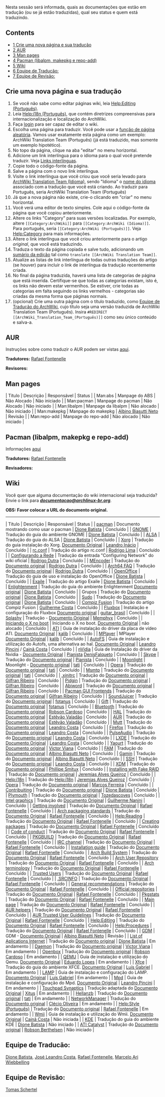 Nesta sessão será informada, quais as documentações que estão em tradução (ou se já estão traduzidas), qual seu status e quem está traduzindo.

## Contents

*   [1 Crie uma nova página e sua tradução](#Crie_uma_nova_p.C3.A1gina_e_sua_tradu.C3.A7.C3.A3o)
*   [2 AUR](#AUR)
*   [3 Man pages](#Man_pages)
*   [4 Pacman (libalpm, makepkg e repo-add)](#Pacman_.28libalpm.2C_makepkg_e_repo-add.29)
*   [5 Wiki](#Wiki)
*   [6 Equipe de Traducão:](#Equipe_de_Traduc.C3.A3o:)
*   [7 Equipe de Revisão:](#Equipe_de_Revis.C3.A3o:)

## Crie uma nova página e sua tradução

1.  Se você não sabe como editar páginas wiki, leia [Help:Editing (Português)](/index.php/Help:Editing_(Portugu%C3%AAs) "Help:Editing (Português)").
2.  Leia [Help:i18n (Português)](/index.php/Help:I18n_(Portugu%C3%AAs) "Help:I18n (Português)"), que contém diretrizes compreensivas para internacionalização e localização do ArchWiki.
3.  Faça [login](/index.php/Special:UserLogin "Special:UserLogin") para ser capaz de editar o wiki.
4.  Escolha uma página para traduzir. Você pode usar a [função de página aleatória](/index.php/Special:Random "Special:Random"). Vamos usar exatamente esta página como um exemplo: <a class="mw-selflink selflink">ArchWiki Translation Team (Português)</a> (já está traduzido, mas somente um exemplo hipotético).
5.  No topo da página, clique na aba "editar" no menu horizontal.
6.  Adicione um link interlíngua para o idioma para o qual você pretende traduzir. Veja [Links interlínguas](/index.php/Help:I18n#Interlanguage_links "Help:I18n").
7.  Copie todo o código-fonte da página.
8.  Salve a página com o novo link interlíngua.
9.  Visite o link interlíngua que você criou que você seria levado para [ArchWiki Translation Team (Idioma)](/index.php?title=ArchWiki_Translation_Team_(Idioma)&action=edit&redlink=1 "ArchWiki Translation Team (Idioma) (page does not exist)"), sendo "Idioma" o [nome do idioma](/index.php/Help:I18n#Languages "Help:I18n") associado com a tradução que você está criando. Ao traduzir para Português, seria <a class="mw-selflink selflink">ArchWiki Translation Team (Português)</a>
10.  Já que a nova página não existe, crie-o clicando em "criar" no menu horizontal.
11.  Você verá uma editor de texto simples. Cole aqui o código-fonte da página que você copiou anteriormente.
12.  Altere os links "Category" para suas versões localizadas. Por exemplo, altere `[[Category:ArchWiki]]` para `[[Category:ArchWiki (Idioma)]]`. Para português, seria `[[Category:ArchWiki (Português)]]`. Veja [Help:Category](/index.php/Help:Category "Help:Category") para mais informações.
13.  Altere o link interlíngua que você criou anteriormente para o artigo *original*, que você está traduzindo.
14.  Traduza o texto da página copiada e salve tudo, adicionando um [sumário da edição](/index.php/Help:Style_(Portugu%C3%AAs)#Sum.C3.A1rio_de_edi.C3.A7.C3.A3o "Help:Style (Português)") tal como `translate [[ArchWiki Translation Team]]`.
15.  Atualize as listas de link interlíngua de todas outras traduções do artigo (se houver) para incluir o link de interlíngua da tradução recentemente criada.
16.  No final da página traduzida, haverá uma lista de categorias de página que está inserida. Certifique-se que todas as categorias existam, isto é, os links não devem estar vermenlhos. Se estiver, crie todas as categorias em falta seguindo os links vermelhos - categorias são criadas da mesma forma que páginas normais.
17.  (opcional) Crie uma outra página com o título traduzido, como [Equipe de Tradução do ArchWiki](/index.php/Equipe_de_Tradu%C3%A7%C3%A3o_do_ArchWiki "Equipe de Tradução do ArchWiki"), cujo título seja uma versão traduzida de <a class="mw-selflink selflink">ArchWiki Translation Team (Português)</a>. Insira `#REDIRECT [[ArchWiki_Translation_Team_(Português)]]` como seu único conteúdo e salva-a.

## AUR

Instruções sobre como traduzir o AUR podem ser vistas [aqui](/index.php/AUR_(Portugu%C3%AAs)#Tradu.C3.A7.C3.A3o_da_interface_web "AUR (Português)").

**Tradutores:** [Rafael Fontenelle](/index.php/User:Josephgbr "User:Josephgbr")

**Revisores:**

## Man pages

| Título | Descrição | Responsável | Status |
| Man:abs | Manpage do ABS | Não Alocado | Não iniciado |
| Man:pacman | Manpage do pacman | Não Alocado | Não iniciado |
| Man:libalpm | Manpage da libalpm | Não alocado | Não iniciado |
| Man:makepkg | Manpage do makepkg | [Albino Biasutti Neto](/index.php/User:Bino28 "User:Bino28") | Revisão |
| Man:repo-add | Manpage do repo-add | Não alocado | Não iniciado |

## Pacman (libalpm, makepkg e repo-add)

Informações [aqui](https://www.archlinux.org/pacman/translation-help.html)

**Tradutores:** [Rafael Fontenelle](/index.php/User:Josephgbr "User:Josephgbr")

**Revisadores:**

## Wiki

Você quer que alguma documentação do wiki internacional seja traduzida? Envie o link para ***documentacao@archlinux-br.org***.

**OBS: Favor colocar a URL do documento original.**

* * *

| Título | Descrição | Responsável | Status |
| [pacman](/index.php/Pacman "Pacman") | Documento mostrando como usar o pacman | [Dione Batista](/index.php/User:StrykeONE "User:StrykeONE") | Concluído |
| [GNOME](/index.php/GNOME "GNOME") | Tradução do guia do ambiente GNOME | [Dione Batista](/index.php/User:StrykeONE "User:StrykeONE") | Concluído |
| [ALSA](/index.php/ALSA "ALSA") | Tradução do guia do ALSA | [Dione Batista](/index.php/User:StrykeONE "User:StrykeONE") | Concluído |
| [Xorg](/index.php/Xorg "Xorg") | Tradução do guia instalação do Xorg. [Documento Original](/index.php/Xorg "Xorg") | [Leandro Inácio](/index.php?title=User:LeandroInacio&action=edit&redlink=1 "User:LeandroInacio (page does not exist)") | Concluído |
| [rc.conf](/index.php/Rc.conf "Rc.conf") | Tradução do artigo rc.conf | [Rodrigo Lima](/index.php?title=User:Lima87&action=edit&redlink=1 "User:Lima87 (page does not exist)") | Concluído |
| [Configurando a Rede](/index.php/Configurando_a_Rede "Configurando a Rede") | Tradução da entrada "Configuring Network" do wiki oficial | [Rodrigo Dutra](/index.php?title=User:Rodrigo_Dutra&action=edit&redlink=1 "User:Rodrigo Dutra (page does not exist)") | Concluído |
| [MEncoder](/index.php/MEncoder "MEncoder") | Tradução do [Documento original](/index.php/MEncoder "MEncoder") | [Rodrigo Dutra](/index.php?title=User:Rodrigo_Dutra&action=edit&redlink=1 "User:Rodrigo Dutra (page does not exist)") | Concluído |
| [Arch64 FAQ](/index.php/Arch64_FAQ "Arch64 FAQ") | Tradução do [Documento original](/index.php/Arch64_FAQ "Arch64 FAQ") | [Rodrigo Dutra](/index.php?title=User:Rodrigo_Dutra&action=edit&redlink=1 "User:Rodrigo Dutra (page does not exist)") | Concluído |
| [OpenOffice](/index.php/OpenOffice "OpenOffice") | Tradução do guia de uso e instalação do OpenOffice | [Dione Batista](/index.php/User:StrykeONE "User:StrykeONE") | Concluído |
| [Exaile](/index.php/Exaile "Exaile") | Tradução do artigo Exaile | [Dione Batista](/index.php/User:StrykeONE "User:StrykeONE") | Concluído |
| [Enlightenment](/index.php/Enlightenment "Enlightenment") | Tradução do guia do ambiente Enlightenment [Documento original](/index.php/E17 "E17") | [Dione Batista](/index.php/User:StrykeONE "User:StrykeONE") | Concluído |
| Grupos | Tradução do [Documento original](/index.php/Groups "Groups") | [Dione Batista](/index.php/User:StrykeONE "User:StrykeONE") | Concluído |
| [Sudo](/index.php/Sudo "Sudo") | Tradução do [Documento original](/index.php/Sudo "Sudo") | [Dione Batista](/index.php/User:StrykeONE "User:StrykeONE") | Concluído |
| [Compiz Fusion](/index.php/Compiz_Fusion "Compiz Fusion") | Tradução do artigo Compiz Fusion | [Guilherme Costa](/index.php?title=User:GuilhermeCosta&action=edit&redlink=1 "User:GuilhermeCosta (page does not exist)") | Concluído |
| [Fluxbox](/index.php/Fluxbox "Fluxbox") | Instalação e configuração do Fluxbox [Documento original](/index.php/Fluxbox "Fluxbox") | [guitar_brasil](/index.php?title=User:Guitar_brasil&action=edit&redlink=1 "User:Guitar brasil (page does not exist)") | Concluído |
| [Splashy](/index.php/Splashy "Splashy") | Tradução - [Documento Original](/index.php/Splashy "Splashy") | [Memphyx](/index.php?title=User:Memphyx&action=edit&redlink=1 "User:Memphyx (page does not exist)") | Concluído |
| [Iniciando o X no boot](/index.php/Iniciando_o_X_no_boot "Iniciando o X no boot") | Iniciando o X no boot. [Documento Original](/index.php/Start_X_at_boot "Start X at boot") | não alocado | Concluído |
| [ATI](/index.php/ATI "ATI") | Guia de instalação do driver da placa de vídeo ATI. [Documento Original](/index.php/ATI "ATI") | [kalib](/index.php?title=User:Kalib&action=edit&redlink=1 "User:Kalib (page does not exist)") | Concluído |
| [MPlayer](/index.php/MPlayer "MPlayer") | MPlayer [Documento Original](/index.php/MPlayer "MPlayer") | [kalib](/index.php?title=User:Kalib&action=edit&redlink=1 "User:Kalib (page does not exist)") | Concluído |
| [AutoFS](/index.php/Autofs "Autofs") | Guia de instalação e utilização do Autofs, uma alternativa ao hal. [Documento Original](/index.php/AutoFS_HowTo "AutoFS HowTo") | [Leandro Pincini](/index.php?title=User:Redpill&action=edit&redlink=1 "User:Redpill (page does not exist)") / [Cainã Costa](/index.php?title=User:CainaCosta&action=edit&redlink=1 "User:CainaCosta (page does not exist)") | Concluído |
| [nVidia](/index.php/NVIDIA "NVIDIA") | Guia de Instalação do driver da Nvidia - [Documento Original](/index.php/NVIDIA "NVIDIA") | [Pianista](/index.php?title=User:Pianista&action=edit&redlink=1 "User:Pianista (page does not exist)") [DenisFalqueto](/index.php?title=User:DenisFalqueto&action=edit&redlink=1 "User:DenisFalqueto (page does not exist)") | Concluido |
| [Skype](/index.php/Skype "Skype") | Tradução do [Documento original](/index.php/Skype "Skype") | [Pianista](/index.php?title=User:Pianista&action=edit&redlink=1 "User:Pianista (page does not exist)") | Concluido |
| [Moonlight](/index.php?title=Moonlight&action=edit&redlink=1 "Moonlight (page does not exist)") | Moonlight - [Documento original](/index.php?title=Moonlight&action=edit&redlink=1 "Moonlight (page does not exist)") | [tati](/index.php?title=User:Thatysx&action=edit&redlink=1 "User:Thatysx (page does not exist)") | Concluído |
| [Opera](/index.php/Opera "Opera") | Tradução do [Documento original](/index.php/Opera "Opera") | [tati](/index.php?title=User:Thatysx&action=edit&redlink=1 "User:Thatysx (page does not exist)") | Concluído |
| [Msmtp](/index.php/Msmtp "Msmtp") | Tradução do [Documento original](/index.php/Msmtp "Msmtp") | [tati](/index.php?title=User:Thatysx&action=edit&redlink=1 "User:Thatysx (page does not exist)") | Concluído |
| [.xinitrc](/index.php/.xinitrc ".xinitrc") | Tradução do [Documento original](/index.php/.xinitrc ".xinitrc") | [Gilfran Ribeiro](/index.php?title=User:Gilfran&action=edit&redlink=1 "User:Gilfran (page does not exist)") | Concluído |
| [Pidgin](/index.php/Pidgin "Pidgin") | Tradução do [Documento original](/index.php/Pidgin "Pidgin") | [Gilfran Ribeiro](/index.php?title=User:Gilfran&action=edit&redlink=1 "User:Gilfran (page does not exist)") | Concluído |
| [Abiword](/index.php/Abiword "Abiword") | Tradução do [Documento original](/index.php/Abiword "Abiword") | [Gilfran Ribeiro](/index.php?title=User:Gilfran&action=edit&redlink=1 "User:Gilfran (page does not exist)") | Concluído |
| [Pacman GUI Frontends](/index.php/Pacman_GUI_Frontends "Pacman GUI Frontends") | Tradução do [Documento original](/index.php/Pacman_GUI_Frontends "Pacman GUI Frontends") | [Gilfran Ribeiro](/index.php?title=User:Gilfran&action=edit&redlink=1 "User:Gilfran (page does not exist)") | Concluído |
| [SoundJuicer](/index.php/SoundJuicer "SoundJuicer") | Tradução do [Documento original](/index.php/SoundJuicer "SoundJuicer") | [fotanus](/index.php?title=User:Fotanus&action=edit&redlink=1 "User:Fotanus (page does not exist)") | Concluído |
| [Gift](/index.php/Gift "Gift") | Tradução do [Documento original](/index.php/Gift "Gift") | [fotanus](/index.php?title=User:Fotanus&action=edit&redlink=1 "User:Fotanus (page does not exist)") | Concluído |
| [Bluetooth](/index.php/Bluetooth "Bluetooth") | Tradução do [Documento original](/index.php/Bluetooth "Bluetooth") | [Robson Cardoso](/index.php?title=User:Cylax&action=edit&redlink=1 "User:Cylax (page does not exist)") | Concluído |
| [HAL](/index.php/HAL "HAL") | Tradução do [Documento original](/index.php/HAL "HAL") | [Estêvão Valadão](/index.php?title=User:Est%C3%AAv%C3%A3o&action=edit&redlink=1 "User:Estêvão (page does not exist)") | Concluído |
| [AUR](/index.php/AUR "AUR") | Tradução do [Documento original](/index.php/AUR "AUR") | [Estêvão Valadão](/index.php?title=User:Est%C3%AAv%C3%A3o&action=edit&redlink=1 "User:Estêvão (page does not exist)") | Concluído |
| [Mutt](/index.php/Mutt "Mutt") | Tradução do [Documento original](/index.php/Mutt "Mutt") | [Leandro Costa](/index.php/User:Lokidarkeden "User:Lokidarkeden") | Concluído |
| [Firefox](/index.php/Firefox "Firefox") | Tradução do [Documento original](/index.php/Firefox "Firefox") | [Leandro Costa](/index.php/User:Lokidarkeden "User:Lokidarkeden") | Concluído |
| [PulseAudio](/index.php/PulseAudio "PulseAudio") | Tradução do [Documento original](/index.php/PulseAudio "PulseAudio") | [Leandro Costa](/index.php/User:Lokidarkeden "User:Lokidarkeden") | Concluído |
| [LXDE](/index.php/LXDE "LXDE") | Tradução do [Documento Original](/index.php/LXDE "LXDE") | [Leandro Costa](/index.php/User:Lokidarkeden "User:Lokidarkeden") | Concluído |
| [Yaourt](/index.php/Yaourt "Yaourt") | Tradução do [Documento original](/index.php/Yaourt "Yaourt") | [Victor Viana](/index.php?title=User:Nickneo&action=edit&redlink=1 "User:Nickneo (page does not exist)") | Concluído |
| [FAM](/index.php/FAM "FAM") | Tradução do [Documento original](/index.php/FAM "FAM") | [Albino Biasutti Neto](/index.php/User:Bino28 "User:Bino28") | Concluído |
| [Gamin](/index.php/Gamin "Gamin") | Tradução do [Documento original](/index.php/Gamin "Gamin") | [Albino Biasutti Neto](/index.php/User:Bino28 "User:Bino28") | Concluído |
| [SSH](/index.php/SSH_(Portugu%C3%AAs) "SSH (Português)") | Tradução do [Documento original](/index.php/SSH "SSH") | [Leandro Costa](/index.php/User:Lokidarkeden "User:Lokidarkeden") | Concluído |
| [XDM](/index.php/XDM_(Portugu%C3%AAs) "XDM (Português)") | Tradução do [Documento original](/index.php/XDM "XDM") | [Phillipe Smitux](/index.php?title=User:Phillipe&action=edit&redlink=1 "User:Phillipe (page does not exist)") | Concluído |
| [Installing with Fake RAID](/index.php/Installing_with_Fake_RAID "Installing with Fake RAID") | Tradução do [Documento original](/index.php/Installing_with_Fake_RAID "Installing with Fake RAID") | [Jeremias Alves Queiroz](/index.php/User:Jere2001 "User:Jere2001") | Concluído |
| [Help:i18n](/index.php/Help:I18n "Help:I18n") | Tradução do [Help:i18n](/index.php/Help:I18n "Help:I18n") | [Jeremias Alves Queiroz](/index.php/User:Jere2001 "User:Jere2001") | Concluído |
| [Opera](/index.php/Opera "Opera") | Tradução do [Documento original](/index.php/Opera "Opera") | [Marcos Ferreira](/index.php/User:M4rQu1Nh0S "User:M4rQu1Nh0S") | Concluído |
| [Contribuiting](/index.php/ArchWiki:Contribuiting_(Portugu%C3%AAs) "ArchWiki:Contribuiting (Português)") | Tradução do [Documento original](/index.php/ArchWiki:Contributing "ArchWiki:Contributing") | [Dione Batista](/index.php/User:StrykeONE "User:StrykeONE") | Concluído |
| [Plymouth](/index.php/Plymouth_(Portugu%C3%AAs) "Plymouth (Português)") | Tradução do [Documento original](/index.php/Plymouth "Plymouth") | [Tozedascoves](/index.php?title=User:Tozedascoves&action=edit&redlink=1 "User:Tozedascoves (page does not exist)") | Concluído |
| [Intel graphics](/index.php/Intel_graphics "Intel graphics") | Tradução do [Documento Original](/index.php/Intel_graphics "Intel graphics") | [Guilherme Nanini](/index.php?title=User:Gnanini&action=edit&redlink=1 "User:Gnanini (page does not exist)") | Concluído |
| [Getting involved](/index.php/Getting_involved_(Portugu%C3%AAs) "Getting involved (Português)") | Tradução do [Documento Original](/index.php/Getting_involved "Getting involved") | [Rafael Fontenelle](/index.php/User:Josephgbr "User:Josephgbr") | Concluído |
| [Arch packaging standards](/index.php/Arch_packaging_standards_(Portugu%C3%AAs) "Arch packaging standards (Português)") | Tradução do [Documento Original](/index.php/Arch_packaging_standards "Arch packaging standards") | [Rafael Fontenelle](/index.php/User:Josephgbr "User:Josephgbr") | Concluído |
| [Help:Reading](/index.php/Help:Reading_(Portugu%C3%AAs) "Help:Reading (Português)") | Tradução do [Documento Original](/index.php/Help:Reading "Help:Reading") | [Rafael Fontenelle](/index.php/User:Josephgbr "User:Josephgbr") | Concluído |
| [Creating packages](/index.php/Creating_packages_(Portugu%C3%AAs) "Creating packages (Português)") | Tradução do [Documento Original](/index.php/Creating_packages "Creating packages") | [Rafael Fontenelle](/index.php/User:Josephgbr "User:Josephgbr") | Concluído |
| [Code of conduct](/index.php/Code_of_conduct_(Portugu%C3%AAs) "Code of conduct (Português)") | Tradução do [Documento Original](/index.php/Code_of_conduct "Code of conduct") | [Rafael Fontenelle](/index.php/User:Josephgbr "User:Josephgbr") | Concluído |
| [PKGBUILD](/index.php/PKGBUILD_(Portugu%C3%AAs) "PKGBUILD (Português)") | Tradução do [Documento Original](/index.php/PKGBUILD "PKGBUILD") | [Rafael Fontenelle](/index.php/User:Josephgbr "User:Josephgbr") | Concluído |
| [IRC channel](/index.php/IRC_channel_(Portugu%C3%AAs) "IRC channel (Português)") | Tradução do [Documento Original](/index.php/IRC_channel "IRC channel") | [Rafael Fontenelle](/index.php/User:Josephgbr "User:Josephgbr") | Concluído |
| [Installation guide](/index.php/Installation_guide_(Portugu%C3%AAs) "Installation guide (Português)") | Tradução do [Documento Original](/index.php/Installation_guide "Installation guide") | [Rafael Fontenelle](/index.php/User:Josephgbr "User:Josephgbr") | Concluído |
| [Arch Build System](/index.php/Arch_Build_System_(Portugu%C3%AAs) "Arch Build System (Português)") | Tradução do [Documento Original](/index.php/Arch_Build_System "Arch Build System") | [Rafael Fontenelle](/index.php/User:Josephgbr "User:Josephgbr") | Concluído |
| [Arch User Repository](/index.php/Arch_User_Repository_(Portugu%C3%AAs) "Arch User Repository (Português)") | Tradução do [Documento Original](/index.php/Arch_User_Repository "Arch User Repository") | [Rafael Fontenelle](/index.php/User:Josephgbr "User:Josephgbr") | Concluído |
| [Arch terminology](/index.php/Arch_terminology_(Portugu%C3%AAs) "Arch terminology (Português)") | Tradução do [Documento Original](/index.php/Arch_terminology "Arch terminology") | [Rafael Fontenelle](/index.php/User:Josephgbr "User:Josephgbr") | Concluído |
| [Trusted Users](/index.php/Trusted_Users_(Portugu%C3%AAs) "Trusted Users (Português)") | Tradução do [Documento Original](/index.php/Trusted_Users "Trusted Users") | [Rafael Fontenelle](/index.php/User:Josephgbr "User:Josephgbr") | Concluído |
| [.SRCINFO](/index.php/.SRCINFO_(Portugu%C3%AAs) ".SRCINFO (Português)") | Tradução do [Documento Original](/index.php/.SRCINFO ".SRCINFO") | [Rafael Fontenelle](/index.php/User:Josephgbr "User:Josephgbr") | Concluído |
| [General recommendations](/index.php/General_recommendations_(Portugu%C3%AAs) "General recommendations (Português)") | Tradução do [Documento Original](/index.php/General_recommendations "General recommendations") | [Rafael Fontenelle](/index.php/User:Josephgbr "User:Josephgbr") | Concluído |
| [Official repositories](/index.php/Official_repositories_(Portugu%C3%AAs) "Official repositories (Português)") | Tradução do [Documento Original](/index.php/Official_repositories "Official repositories") | [Rafael Fontenelle](/index.php/User:Josephgbr "User:Josephgbr") | Concluído |
| [Pkgstats](/index.php/Pkgstats_(Portugu%C3%AAs) "Pkgstats (Português)") | Tradução do [Documento Original](/index.php/Pkgstats "Pkgstats") | [Rafael Fontenelle](/index.php/User:Josephgbr "User:Josephgbr") | Concluído |
| [Main page](/index.php/Main_page_(Portugu%C3%AAs) "Main page (Português)") | Tradução do [Documento Original](/index.php/Main_page "Main page") | [Rafael Fontenelle](/index.php/User:Josephgbr "User:Josephgbr") | Concluído |
| [AUR helpers](/index.php/AUR_helpers_(Portugu%C3%AAs) "AUR helpers (Português)") | Tradução do [Documento Original](/index.php/AUR_helpers "AUR helpers") | [Rafael Fontenelle](/index.php/User:Josephgbr "User:Josephgbr") | Concluído |
| [AUR Trusted User Guidelines](/index.php/AUR_Trusted_User_Guidelines_(Portugu%C3%AAs) "AUR Trusted User Guidelines (Português)") | Tradução do [Documento Original](/index.php/AUR_Trusted_User_Guidelines "AUR Trusted User Guidelines") | [Rafael Fontenelle](/index.php/User:Josephgbr "User:Josephgbr") | Concluído |
| [Help:Editing](/index.php/Help:Editing_(Portugu%C3%AAs) "Help:Editing (Português)") | Tradução do [Documento Original](/index.php/Help:Editing "Help:Editing") | [Rafael Fontenelle](/index.php/User:Josephgbr "User:Josephgbr") | Concluído |
| [Help:Procedures](/index.php/Help:Procedures_(Portugu%C3%AAs) "Help:Procedures (Português)") | Tradução do [Documento Original](/index.php/Help:Procedures "Help:Procedures") | [Rafael Fontenelle](/index.php/User:Josephgbr "User:Josephgbr") | Concluído |
| [GDM](/index.php/GDM_(Portugu%C3%AAs) "GDM (Português)") | GDM - [Documento Original](/index.php/GDM "GDM") | [Albino Biasutti Neto](/index.php/User:Bino28 "User:Bino28") | Revisão |
| [List of Aplications Internet](/index.php/List_of_applications/Internet_(Portugu%C3%AAs) "List of applications/Internet (Português)") | Tradução do [Documento original](/index.php/List_of_applications/Internet "List of applications/Internet") | [Dione Batista](/index.php/User:StrykeONE "User:StrykeONE") | Em andamento |
| [Daemon](https://wiki.archlinux.org/index.php?title=Daemon_(Português)) | Tradução do [Documento original](https://wiki.archlinux.org/index.php?title=Daemon) | [Victor Viana](/index.php?title=User:Victor&action=edit&redlink=1 "User:Victor (page does not exist)") | Em andamento |
| [Openbox](/index.php/Openbox "Openbox") | Tradução do [Documento original](/index.php/Openbox "Openbox") | [Robson Cardoso](/index.php?title=User:Cylax&action=edit&redlink=1 "User:Cylax (page does not exist)") | Em andamento |
| [QEMU](/index.php/QEMU "QEMU") | Guia de instalação e utilização do Qemu. [Documento Original](/index.php/QEMU "QEMU") | [Eduardo Lopes](/index.php?title=User:Duca&action=edit&redlink=1 "User:Duca (page does not exist)") | Em andamento |
| [Xfce](/index.php/Xfce "Xfce") | Tradução do guia do ambiente XFCE. [Documento Original](/index.php/Xfce "Xfce") | [Luís Gabriel](/index.php?title=User:Lampih&action=edit&redlink=1 "User:Lampih (page does not exist)") | Em andamento |
| [LAMP](/index.php/LAMP "LAMP") | Guia de instalação e configuração do LAMP. [Documento Original](/index.php/LAMP "LAMP") | [Luís Gabriel](/index.php?title=User:Lampih&action=edit&redlink=1 "User:Lampih (page does not exist)") | Em andamento |
| [Mpd](/index.php/Mpd "Mpd") | Guia de instalação e configuração do Mpd. [Documento Original](/index.php/Mpd "Mpd") | [Leandro Pincini](/index.php?title=User:Redpill&action=edit&redlink=1 "User:Redpill (page does not exist)") | Em andamento |
| [Touchpad Synaptics](/index.php/Touchpad_Synaptics "Touchpad Synaptics") | Tradução adaptada do [Documento Original](/index.php/Touchpad_Synaptics "Touchpad Synaptics") | [Xitus](/index.php?title=User:Xitus&action=edit&redlink=1 "User:Xitus (page does not exist)") | Em andamento |
| [Hellanzb](/index.php/Hellanzb "Hellanzb") | Tradução do [Documento original](/index.php/Hellanzb "Hellanzb") | [tati](/index.php?title=User:Thatysx&action=edit&redlink=1 "User:Thatysx (page does not exist)") | Em andamento |
| [NetworkManager](/index.php/NetworkManager "NetworkManager") | Tradução do [Documento original](/index.php/NetworkManager "NetworkManager") | [Clécio Oliveira](/index.php?title=User:Cleciooliveira&action=edit&redlink=1 "User:Cleciooliveira (page does not exist)") | Em andamento |
| [Help:Style (Português)](/index.php/Help:Style_(Portugu%C3%AAs) "Help:Style (Português)") | Tradução do [Documento original](/index.php/Help:Style "Help:Style") | [Rafael Fontenelle](/index.php/User:Josephgbr "User:Josephgbr") | Em andamento |
| [Wmii](/index.php/Wmii "Wmii") | Guia de instalação e utilização do Wmii. [Documento Original](/index.php/Wmii "Wmii") | [Cainã Costa](/index.php?title=User:CainaCosta&action=edit&redlink=1 "User:CainaCosta (page does not exist)") | Não iniciada |
| [KDE](/index.php/KDE "KDE") | Tradução do guia do ambiente KDE | [Dione Batista](/index.php/User:StrykeONE "User:StrykeONE") | Não iniciado |
| [ATI Catalyst](/index.php/ATI_Catalyst "ATI Catalyst") | Tradução do [Documento original](/index.php/ATI_Catalyst "ATI Catalyst") | [Robson Berthelsen](/index.php?title=User:Nosbor868&action=edit&redlink=1 "User:Nosbor868 (page does not exist)") | Não iniciado |

## Equipe de Traducão:

[Dione Batista](/index.php/User:StrykeONE "User:StrykeONE"), [José Leandro Costa](/index.php/User:Lokidarkeden "User:Lokidarkeden"), [Rafael Fontenelle](/index.php/User:Josephgbr "User:Josephgbr"), [Marcelo Ari Wiebbelling](/index.php/User:Hrevil_wiki "User:Hrevil wiki")

## Equipe de Revisão:

[Tomas Schertel](/index.php?title=User:Tschertel&action=edit&redlink=1 "User:Tschertel (page does not exist)")